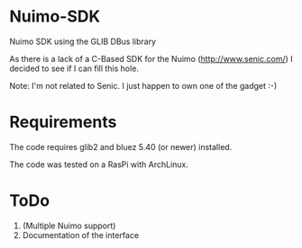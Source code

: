 # Nuimo-SDK
Nuimo SDK using the GLIB DBus library

As there is a lack of a C-Based SDK for the Nuimo (http://www.senic.com/) I decided to see if I can fill this hole.

Note: I'm not related to Senic. I just happen to own one of the gadget :-)

# Requirements
The code requires glib2 and bluez 5.40 (or newer) installed.

The code was tested on a RasPi with ArchLinux.

# ToDo
1. (Multiple Nuimo support)
2. Documentation of the interface
